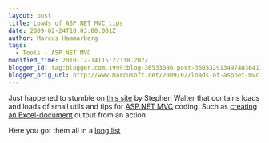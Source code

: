```yaml
---
layout: post
title: Loads of ASP.NET MVC tips
date: 2009-02-24T10:03:00.001Z
author: Marcus Hammarberg
tags:
  - Tools - ASP.NET MVC
modified_time: 2010-12-14T15:22:38.202Z
blogger_id: tag:blogger.com,1999:blog-36533086.post-3605329134974036411
blogger_orig_url: http://www.marcusoft.net/2009/02/loads-of-aspnet-mvc-tips.html
---
```



Just happened to stumble on
<a href="http://stephenwalther.com" target="_blank">this site</a> by
Stephen Walter that contains loads and loads of small utils and tips for
<a href="http://www.asp.net/mvc/" target="_blank">ASP.NET MVC</a>
coding. Such as <a
href="http://stephenwalther.com/blog/archive/2008/06/16/asp-net-mvc-tip-2-create-a-custom-action-result-that-returns-microsoft-excel-documents.aspx"
target="_blank">creating an Excel-document</a> output from an action.

Here you got them all in a
<a href="http://stephenwalther.com/blog/category/10.aspx?Show=All"
target="_blank">long list</a>
